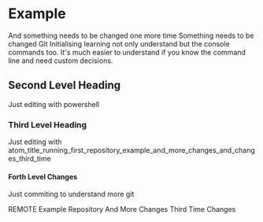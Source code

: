 
# Example

And something needs to be changed one more time
Something needs to be changed
Git Initialising
learning not only understand but the console commands too.
It's much easier to understand if you know the command line and need custom decisions.

## Second Level Heading

Just editing with powershell

### Third Level Heading

Just editing with atom_title_running_first_repository_example_and_more_changes_and_changes_third_time

#### Forth Level Changes

Just commiting to understand more git


REMOTE Example Repository And More Changes Third Time Changes
